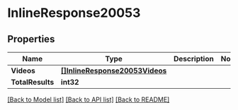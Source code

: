 # InlineResponse20053

## Properties

Name | Type | Description | Notes
------------ | ------------- | ------------- | -------------
**Videos** | [**[]InlineResponse20053Videos**](inline_response_200_53_videos.md) |  | 
**TotalResults** | **int32** |  | 

[[Back to Model list]](../README.md#documentation-for-models) [[Back to API list]](../README.md#documentation-for-api-endpoints) [[Back to README]](../README.md)


